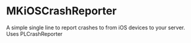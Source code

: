 # MKiOSCrashReporter
A simple single line to report crashes to from iOS devices to your server. Uses PLCrashReporter
